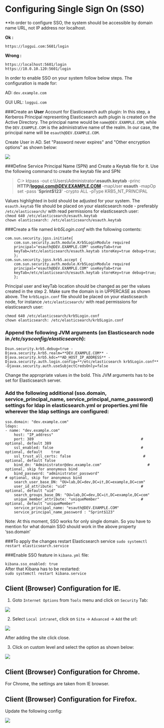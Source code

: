 # Configuring Single Sign On (SSO) #


**In order to configure SSO, the system should be accessible by domain name URL, not IP address nor localhost.

**Ok :**

	https://loggui.com:5601/login

**Wrong :**

	https://localhost:5601/login
	https://10.0.10.120:5601/login

In order to enable SSO on your system follow below steps. The configuration is made for:

AD: `dev.example.com`

GUI URL: `loggui.com`

###Create an **User** Account for Elasticsearch auth plugin:
In this step, a Kerberos Principal representing Elasticsearch auth plugin is created on the Active Directory. The principal name would be `name@DEV.EXAMPLE.COM`, while the `DEV.EXAMPLE.COM` is the administrative name of the realm. In our case, the principal name will be `esauth@DEV.EXAMPLE.COM`.

Create User in AD. Set "Password never expires" and "Other encryption options" as shown below:

![](/media/media/image107_js.png)

###Define Service Principal Name (SPN) and Create a Keytab file for it.
Use the following command to create the keytab file and SPN:

> C:> ktpass -out c:\Users\Administrator\\**esauth.keytab** -princ **HTTP/loggui.com@DEV.EXAMPLE.COM** -mapUser **esauth** -mapOp set -pass '**Sprint$123**' -crypto ALL -pType KRB5_NT_PRINCIPAL

Values highlighted in bold should be adjusted for your system. The `esauth.keytab` file should be placed on your elasticsearch node - preferably `/etc/elasticsearch/` with read permissions for elasticsearch user: \
`chmod 640 /etc/elasticsearch/esauth.keytab` \
`chown elasticsearch: /etc/elasticsearch/esauth.keytab`

###Create a file named *krb5Login.conf* with the following contents:

	com.sun.security.jgss.initiate{
	    com.sun.security.auth.module.Krb5LoginModule required
	    principal="esauth@DEV.EXAMPLE.COM" useKeyTab=true
	    keyTab=/etc/elasticsearch/esauth.keytab storeKey=true debug=true;
	    };
	com.sun.security.jgss.krb5.accept {
	    com.sun.security.auth.module.Krb5LoginModule required
	    principal="esauth@DEV.EXAMPLE.COM" useKeyTab=true
	    keyTab=/etc/elasticsearch/esauth.keytab storeKey=true debug=true;
	    };
		
Principal user and keyTab location should be changed as per the values created in the step 2. Make sure the domain is in UPPERCASE as shown above.
The `krb5Login.conf` file should be placed on your elasticsearch node, for instance `/etc/elasticsearch/` with read permissions for elasticsearch user:

	chmod 640 /etc/elasticsearch/krb5Login.conf
	chown elasticsearch: /etc/elasticsearch/krb5Login.conf

### Append the following JVM arguments (on Elasticsearch node in */etc/sysconfig/elasticsearch*):

	Dsun.security.krb5.debug=true -Djava.security.krb5.realm=**DEV.EXAMPLE.COM** -Djava.security.krb5.kdc=**AD_HOST_IP_ADDRESS** -Djava.security.auth.login.config=**/etc/elasticsearch krb5Login.conf** -Djavax.security.auth.useSubjectCredsOnly=false

Change the appropriate values in the bold. This JVM arguments has to be set for Elasticsearch server.

### Add the following additional (sso.domain, service_principal_name, service_principal_name_password) settings for ldap in elasticsearch.yml or properties.yml file wherever the ldap settings are configured:


	sso.domain: "dev.example.com"
	ldaps:
	- name: "dev.example.com"
	    host: "IP_address"
	    port: 389                                                 # optional, default 389
	    ssl_enabled: false                                        # optional, default    true
	    ssl_trust_all_certs: false                                 # optional, default false
	    bind_dn: "Administrator@dev.example.com"                     # optional, skip for anonymous bind
	    bind_password: "administrator_password"                                 # optional, skip for anonymous bind
	    search_user_base_DN: "OU=lab,DC=dev,DC=it,DC=example,DC=com"
	    user_id_attribute: "uid"                                  # optional, default "uid"
	    search_groups_base_DN: "OU=lab,DC=dev,DC=it,DC=example,DC=com"
	    unique_member_attribute: "uniqueMember"                   # optional, default "uniqueMember"
	    service_principal_name: "esauth@DEV.EXAMPLE.COM"
	    service_principal_name_password : "Sprint$123"

Note: At this moment, SSO works for only single domain. So you have to mention for what domain SSO should work in the above property ‘sso.domain’

###To apply the changes restart Elasticsearch service
`sudo systemctl restart elasticsearch.service`

###Enable SSO feature  in `kibana.yml` file:

`kibana.sso_enabled: true` \
After that Kibana has to be restarted: \
`sudo systemctl restart kibana.service`

Client (Browser) Configuration for IE. 
-------------------------------------

1. Goto `Internet Options` from `Tools` menu and click on `Security` Tab:

![](/media/media/image108.png)

2. Select `Local intranet`, click on `Site` -> `Advanced` -> `Add` the url:

![](/media/media/image109_js.png)

After adding the site click close.

3. Click on custom level and select the option as shown below:

![](/media/media/image110_js.png)


Client (Browser) Configuration for Chrome.
------------------------------------------

For Chrome, the settings are taken from IE browser.

Client (Browser) Configuration for Firefox.
-------------------------------------------

Update the following config:

![](/media/media/image111_js.png)
